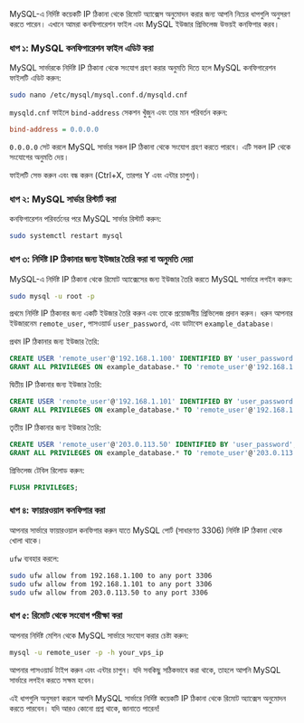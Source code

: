 MySQL-এ নির্দিষ্ট কয়েকটি IP ঠিকানা থেকে রিমোট অ্যাক্সেস অনুমোদন করার জন্য আপনি নিচের ধাপগুলি অনুসরণ করতে পারেন। এখানে আমরা কনফিগারেশন ফাইল এবং MySQL ইউজার প্রিভিলেজ উভয়ই কনফিগার করব।

### ধাপ ১: MySQL কনফিগারেশন ফাইল এডিট করা

MySQL সার্ভারকে নির্দিষ্ট IP ঠিকানা থেকে সংযোগ গ্রহণ করার অনুমতি দিতে হলে MySQL কনফিগারেশন ফাইলটি এডিট করুন:

```bash
sudo nano /etc/mysql/mysql.conf.d/mysqld.cnf
```

`mysqld.cnf` ফাইলে `bind-address` সেকশন খুঁজুন এবং তার মান পরিবর্তন করুন:

```ini
bind-address = 0.0.0.0
```

`0.0.0.0` সেট করলে MySQL সার্ভার সকল IP ঠিকানা থেকে সংযোগ গ্রহণ করতে পারবে। এটি সকল IP থেকে সংযোগের অনুমতি দেয়।

ফাইলটি সেভ করুন এবং বন্ধ করুন (Ctrl+X, তারপর Y এবং এন্টার চাপুন)।

### ধাপ ২: MySQL সার্ভার রিস্টার্ট করা

কনফিগারেশন পরিবর্তনের পরে MySQL সার্ভার রিস্টার্ট করুন:

```bash
sudo systemctl restart mysql
```

### ধাপ ৩: নির্দিষ্ট IP ঠিকানার জন্য ইউজার তৈরি করা বা অনুমতি দেয়া

MySQL-এ নির্দিষ্ট IP ঠিকানা থেকে রিমোট অ্যাক্সেসের জন্য ইউজার তৈরি করতে MySQL সার্ভারে লগইন করুন:

```bash
sudo mysql -u root -p
```

প্রথমে নির্দিষ্ট IP ঠিকানার জন্য একটি ইউজার তৈরি করুন এবং তাকে প্রয়োজনীয় প্রিভিলেজ প্রদান করুন। ধরুন আপনার ইউজারনেম `remote_user`, পাসওয়ার্ড `user_password`, এবং ডাটাবেস `example_database`।

প্রথম IP ঠিকানার জন্য ইউজার তৈরি:

```sql
CREATE USER 'remote_user'@'192.168.1.100' IDENTIFIED BY 'user_password';
GRANT ALL PRIVILEGES ON example_database.* TO 'remote_user'@'192.168.1.100';
```

দ্বিতীয় IP ঠিকানার জন্য ইউজার তৈরি:

```sql
CREATE USER 'remote_user'@'192.168.1.101' IDENTIFIED BY 'user_password';
GRANT ALL PRIVILEGES ON example_database.* TO 'remote_user'@'192.168.1.101';
```

তৃতীয় IP ঠিকানার জন্য ইউজার তৈরি:

```sql
CREATE USER 'remote_user'@'203.0.113.50' IDENTIFIED BY 'user_password';
GRANT ALL PRIVILEGES ON example_database.* TO 'remote_user'@'203.0.113.50';
```

প্রিভিলেজ টেবিল রিলোড করুন:

```sql
FLUSH PRIVILEGES;
```

### ধাপ ৪: ফায়ারওয়াল কনফিগার করা

আপনার সার্ভারে ফায়ারওয়াল কনফিগার করুন যাতে MySQL পোর্ট (সাধারণত 3306) নির্দিষ্ট IP ঠিকানা থেকে খোলা থাকে। 

`ufw` ব্যবহার করলে:

```bash
sudo ufw allow from 192.168.1.100 to any port 3306
sudo ufw allow from 192.168.1.101 to any port 3306
sudo ufw allow from 203.0.113.50 to any port 3306
```

### ধাপ ৫: রিমোট থেকে সংযোগ পরীক্ষা করা

আপনার নির্দিষ্ট মেশিন থেকে MySQL সার্ভারে সংযোগ করার চেষ্টা করুন:

```bash
mysql -u remote_user -p -h your_vps_ip
```

আপনার পাসওয়ার্ড টাইপ করুন এবং এন্টার চাপুন। যদি সবকিছু সঠিকভাবে করা থাকে, তাহলে আপনি MySQL সার্ভারে লগইন করতে সক্ষম হবেন।

এই ধাপগুলি অনুসরণ করলে আপনি MySQL সার্ভারে নির্দিষ্ট কয়েকটি IP ঠিকানা থেকে রিমোট অ্যাক্সেস অনুমোদন করতে পারবেন। যদি আরও কোনো প্রশ্ন থাকে, জানাতে পারেন!